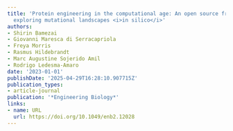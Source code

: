 ```yaml
---
title: 'Protein engineering in the computational age: An open source framework for
  exploring mutational landscapes <i>in silico</i>'
authors:
- Shirin Bamezai
- Giovanni Maresca di Serracapriola
- Freya Morris
- Rasmus Hildebrandt
- Marc Augustine Sojerido Amil
- Rodrigo Ledesma‐Amaro
date: '2023-01-01'
publishDate: '2025-04-29T16:28:10.907715Z'
publication_types:
- article-journal
publication: '*Engineering Biology*'
links:
- name: URL
  url: https://doi.org/10.1049/enb2.12028
---
```

